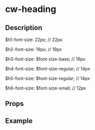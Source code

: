 <script setup>
import { CwHeading } from '../../index';

const buttonPlaygroundCode = `<cw-heading :size="2" weight="light" class="my-0">Heading 2</cw-heading>`;

</script>

# cw-heading

## Description

$h1-font-size:                  22px;                    // 22px

$h2-font-size:                  19px;                    // 19px

$h3-font-size:                  $font-size-base;         // 16px

$h4-font-size:                  $font-size-regular;      // 14px

$h5-font-size:                  $font-size-regular;      // 14px

$h6-font-size:                  $font-size-small;        // 12px


## Props

<Props :of="CwHeading"></Props>

## Example
<Playground
  :code="buttonPlaygroundCode"
  :components="{ CwHeading }">
</Playground>
